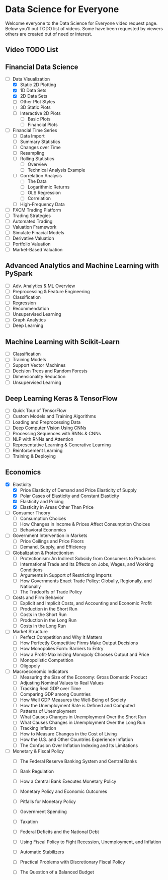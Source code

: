 # Data Science for Everyone

Welcome everyone to the Data Science for Everyone video request page. Below you'll out TODO list of videos. Some have been requested by viewers others are created out of need or interest. 

## Video TODO List

## Financial Data Science

- [ ] Data Visualization
    - [X] Static 2D Plotting
    - [X] 1D Data Sets
    - [X] 2D Data Sets
    - [ ] Other Plot Styles
    - [ ] 3D Static Plots
    - [ ] Interactive 2D Plots
        - [ ] Basic Plots
        - [ ] Financial Plots
- [ ] Financial Time Series
    - [ ] Data Import
    - [ ] Summary Statistics
    - [ ] Changes over Time
    - [ ] Resampling
    - [ ] Rolling Statistics
        - [ ] Overview
        - [ ] Technical Analysis Example
    - [ ] Correlation Analysis
        - [ ] The Data
        - [ ] Logarithmic Returns
        - [ ] OLS Regression
        - [ ] Correlation
     - [ ] High-Frequency Data
- [ ] FXCM Trading Platform
- [ ] Trading Strategies
- [ ] Automated Trading
- [ ] Valuation Framework
- [ ] Simulate Finacial Models
- [ ] Derivative Valuation
- [ ] Portfolio Valuation
- [ ] Market-Based Valuation

## Advanced Analytics and Machine Learning with PySpark
- [ ] Adv. Analytics & ML Overview
- [ ] Preprocessing & Feature Engineering
- [ ] Classification
- [ ] Regression
- [ ] Recommendation
- [ ] Unsupervised Learning
- [ ] Graph Analytics
- [ ] Deep Learning

## Machine Learning with Scikit-Learn
- [ ] Classification
- [ ] Training Models
- [ ] Support Vector Machines
- [ ] Decision Trees and Random Forests
- [ ] Dimensionality Reduction
- [ ] Unsupervised Learning

## Deep Learning Keras & TensorFlow
- [ ] Quick Tour of TensorFlow
- [ ] Custom Models and Training Algorithms
- [ ] Loading and Preprocessing Data
- [ ] Deep Computer Vision Using CNNs
- [ ] Processing Sequences with RNNs & CNNs
- [ ] NLP with RNNs and Attention
- [ ] Representative Learning & Generative Learning
- [ ] Reinforcement Learning
- [ ] Training & Deploying 

## Economics
- [X] Elasticity
    - [X] Price Elasticity of Demand and Price Elasticity of Supply
    - [X] Polar Cases of Elasticity and Constant Elasticity
    - [X] Elasticity and Pricing
    - [X] Elasticity in Areas Other Than Price
- [ ] Consumer Theory
    - [ ] Consumption Choices
    - [ ] How Changes in Income & Prices Affect Consumption Choices
    - [ ] Behavioral Economics
- [ ] Government Intervention in Markets
    - [ ] Price Ceilings and Price Floors
    - [ ] Demand, Supply, and Efficiency
- [ ] Globalization & Protectionism
    - [ ] Protectionism: An Indirect Subsidy from Consumers to Producers
    - [ ] International Trade and Its Effects on Jobs, Wages, and Working Conditions
    - [ ] Arguments in Support of Restricting Imports
    - [ ] How Governments Enact Trade Policy: Globally, Regionally, and Nationally
    - [ ] The Tradeoffs of Trade Policy
- [ ] Costs and Firm Behavior
    - [ ] Explicit and Implicit Costs, and Accounting  and Economic Profit
    - [ ] Production in the Short Run
    - [ ] Costs in the Short Run
    - [ ] Production in the Long Run
    - [ ] Costs in the Long Run
- [ ] Market Structure
    - [ ] Perfect Competition and Why It Matters
    - [ ] How Perfectly Competitive Firms Make Output Decisions
    - [ ] How Monopolies Form: Barriers to Entry
    - [ ] How a Profit-Maximizing Monopoly Chooses Output and Price
    - [ ] Monopolistic Competition
    - [ ] Oligopoly
- [ ] Macroeconomic Indicators
    - [ ] Measuring the Size of the Economy: Gross Domestic Product
    - [ ] Adjusting Nominal Values to Real Values
    - [ ] Tracking Real GDP over Time
    - [ ] Comparing GDP among Countries
    - [ ] How Well GDP Measures the Well-Being of Society
    - [ ] How the Unemployment Rate is Defined and Computed
    - [ ] Patterns of Unemployment
    - [ ] What Causes Changes in Unemployment Over the Short Run
    - [ ] What Causes Changes in Unemployment Over the Long Run
    - [ ] Tracking Inflation
    - [ ] How to Measure Changes in the Cost of Living
    - [ ] How the U.S. and Other Countries Experience Inflation
    - [ ] The Confusion Over Inflation Indexing and Its Limitations
- [ ] Monetary & Fiscal Policy
    - [ ] The Federal Reserve Banking System and Central Banks
    - [ ] Bank Regulation
    - [ ] How a Central Bank Executes Monetary Policy
    - [ ] Monetary Policy and Economic Outcomes
    - [ ] Pitfalls for Monetary Policy
    - [ ] Government Spending
    - [ ] Taxation
    - [ ] Federal Deficits and the National Debt
    - [ ] Using Fiscal Policy to Fight Recession, Unemployment, and Inflation
    - [ ] Automatic Stabilizers
    - [ ] Practical Problems with Discretionary Fiscal Policy
    - [ ] The Question of a Balanced Budget




  



